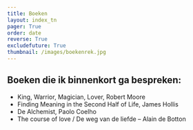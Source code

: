 ```yaml
---
title: Boeken
layout: index_tn
pager: True
order: date
reverse: True
excludefuture: True
thumbnail: /images/boekenrek.jpg
---
```

## Boeken die ik binnenkort ga bespreken:

* King, Warrior, Magician, Lover, Robert Moore
* Finding Meaning in the Second Half of Life, James Hollis
* De Alchemist, Paolo Coelho 
* The course of love / De weg van de liefde – Alain de Botton

<!--

* Memories, Dreams and Reflections by Carl Jung

## Boeken die de moeite zijn om te lezen:

-->